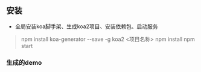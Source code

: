 
## 安装

* 全局安装koa脚手架、生成koa2项目、安装依赖包、启动服务
>npm install koa-generator --save -g
>koa2 <项目名称>
>npm install 
>npm start

### 生成的demo

